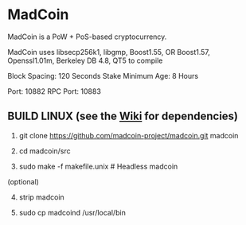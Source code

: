 # MadCoin

MadCoin is a PoW + PoS-based cryptocurrency.

MadCoin uses libsecp256k1,
			  libgmp,
			  Boost1.55,
			  OR Boost1.57,  
			  Openssl1.01m,
			  Berkeley DB 4.8,
			  QT5 to compile


Block Spacing: 120 Seconds
Stake Minimum Age: 8 Hours

Port: 10882
RPC Port: 10883


BUILD LINUX (see the [Wiki](https://github.com/madcoin-project/madcoin/wiki/Unix-Build) for dependencies)
-----------
1) git clone https://github.com/madcoin-project/madcoin.git madcoin
2) cd madcoin/src

3) sudo make -f makefile.unix            # Headless madcoin

(optional)

4) strip madcoin

5) sudo cp madcoind /usr/local/bin



